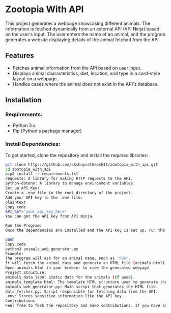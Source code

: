 # Zootopia With API

This project generates a webpage showcasing different animals. The information is fetched dynamically from an external API (API Ninja) based on the user's input. The user enters the name of an animal, and the program generates a website displaying details of the animal fetched from the API.

## Features
- Fetches animal information from the API based on user input.
- Displays animal characteristics, diet, location, and type in a card-style layout on a webpage.
- Handles cases where the animal does not exist in the API's database.

## Installation

### Requirements:
- Python 3.x
- Pip (Python's package manager)

### Install Dependencies:
To get started, clone the repository and install the required libraries:

```bash
git clone https://github.com/akshaysatheesh11/zootopia_with_api.git
cd zootopia_with_api
pip3 install -r requirements.txt
requests: A library for making HTTP requests to the API.
python-dotenv: A library to manage environment variables.
Set up API Key:
Create a .env file in the root directory of the project.
Add your API key to the .env file:
plaintext
Copy code
API_KEY='your_api_key_here'
You can get the API key from API Ninja.

Run the Program:
Once the dependencies are installed and the API key is set up, run the program:

bash
Copy code
python3 animals_web_generator.py
Example:
The program will ask for an animal name, such as "Fox".
It will fetch the animal data and generate an HTML file (animals.html).
Open animals.html in your browser to view the generated webpage.
Project Structure:
animals_data.json: Static data for the animals (if used).
animals_template.html: The template HTML structure used to generate the webpage.
animals_web_generator.py: Main script that generates the HTML file.
data_fetcher.py: Script responsible for fetching data from the API.
.env: Stores sensitive information like the API key.
Contributions
Feel free to fork the repository and make contributions. If you have any suggestions or bug fixes, create a pull request!